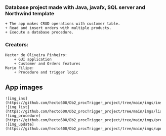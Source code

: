 ### Database project made with Java, javafx, SQL server and Northwind template
    + The app makes CRUD operations with customer table.
    + Read and insert orders with multiple products.
    + Execute a database procedure.
### Creators: 
    Hector de Oliveira Pinheiro:
        + GUI application
        + Customer and Orders features
    Mario Filipe:
        + Procedure and trigger logic

## App images
    ![img_ins](https://github.com/hecto600/Db2_procTrigger_project/tree/main/imgs/insert.png)
    ![img_list](https://github.com/hecto600/Db2_procTrigger_project/tree/main/imgs/list.png)
    ![img_procedure](https://github.com/hecto600/Db2_procTrigger_project/tree/main/imgs/procedure.png)
    ![img_update](https://github.com/hecto600/Db2_procTrigger_project/tree/main/imgs/update.png)
    